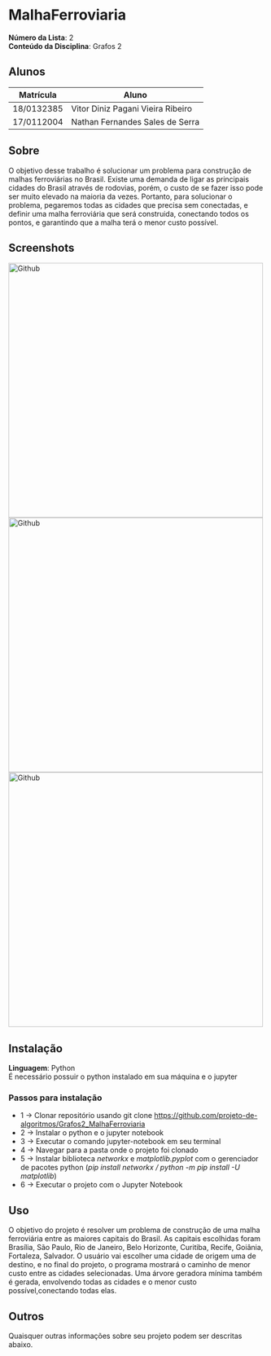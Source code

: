 

# MalhaFerroviaria

**Número da Lista**: 2<br>
**Conteúdo da Disciplina**: Grafos 2<br>

## Alunos
|Matrícula | Aluno |
| -- | -- |
| 18/0132385  |  Vitor Diniz Pagani Vieira Ribeiro |
| 17/0112004  |  Nathan Fernandes Sales de Serra |

## Sobre 
O objetivo desse trabalho é solucionar um problema para construção de malhas ferroviárias no Brasil. Existe uma demanda de ligar as principais cidades do Brasil através de rodovias, porém, o custo de se fazer isso pode ser muito elevado na maioria da vezes. Portanto, para solucionar o problema, pegaremos todas as cidades que precisa sem conectadas, e definir uma malha ferroviária que será construida, conectando todos os pontos, e garantindo que a malha terá o menor custo possível.

## Screenshots
<img src="/midia/Grafo.png" alt="Github" width="500"/>
<img src="/midia/Arvore.png" alt="Github" width="500"/>
<img src="/midia/Caminho.png" alt="Github" width="500"/>

## Instalação 
**Linguagem**: Python<br>
É necessário possuir o python instalado em sua máquina e o jupyter

### Passos para instalação
  *  1 -> Clonar repositório usando git clone https://github.com/projeto-de-algoritmos/Grafos2_MalhaFerroviaria
  *  2 -> Instalar o python e o jupyter notebook
  *  3 -> Executar o comando jupyter-notebook em seu terminal
  *  4 -> Navegar para a pasta onde o projeto foi clonado
  *  5 -> Instalar biblioteca _networkx_ e _matplotlib.pyplot_ com o gerenciador de pacotes python (_pip install networkx / python -m pip install -U matplotlib_)
  *  6 -> Executar o projeto com o Jupyter Notebook 

## Uso 
O objetivo do projeto é resolver um problema de construção de uma malha ferroviária entre as maiores capitais do Brasil. As capitais escolhidas foram Brasília, São Paulo, Rio de Janeiro, Belo Horizonte, Curitiba, Recife, Goiânia, Fortaleza, Salvador. O usuário vai escolher uma cidade de origem uma de destino, e no final do projeto, o programa mostrará o caminho de menor custo entre as cidades selecionadas. Uma árvore geradora mínima também é gerada, envolvendo todas as cidades e o menor custo possível,conectando todas elas.

## Outros 
Quaisquer outras informações sobre seu projeto podem ser descritas abaixo.




